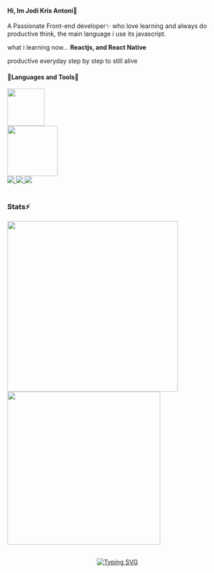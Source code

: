 <h4 align="left"> Hi, Im Jodi Kris Antoni👋 </h4>

A Passionate Front-end developer✨ who love learning and always do productive think, the main language i use its javascript.

what i learning now... <b>Reactjs, and React Native</b>

<p style="text-decoration:underlined" >productive everyday step by step to still alive</p>

<h4 align="left"> 🔭Languages and Tools🔭</h4>
<div align="left">
  <a href="https://skillicons.dev">
    <img width="85px" src="https://skillicons.dev/icons?i=js,react,html,css"/><br>
    <img width="115px" src="https://skillicons.dev/icons?i=vscode,figma,git,bootstrap"/>
  </a>
</div>

<div align="left">
  <a href="mailto: jody201542@gmail.com" target="_blank"> 
    <img src=	"https://img.shields.io/badge/Gmail-D14836?style=for-the-badge&logo=gmail&logoColor=white" />
  </a>
  <a href="https://www.instagram.com/jody_krisantoni?" target="_blank">
    <img src=	"https://img.shields.io/badge/Instagram-E4405F?style=for-the-badge&logo=instagram&logoColor=white" />
  </a>
  <a href="https://github.com/Jodikrisantoni" target="_blank">
    <img src=	"https://img.shields.io/badge/GitHub-100000?style=for-the-badge&logo=github&logoColor=white" />
  </a>
</div>

<br/>

<h3 align="left">Stats⚡</h3>
<p display="inline-box">
  <img width="390px" src="https://github-readme-stats.vercel.app/api?username=jodikrisantoni&show_icons=true&theme=radical">
  <img width="350px" src="https://github-readme-stats.vercel.app/api/top-langs/?username=jodikrisantoni&langs_count=8&layout=compact&size_weight=0.5&count_weight=0.5&theme=radical">
</p>

<br/>
<div align="center">
  <a href="https://git.io/typing-svg">
    <img src="https://readme-typing-svg.demolab.com?font=Fira+Code&pause=1000&width=435&lines=Thankyou+for+Visiting" alt="Typing SVG" />
  </a>
</div>


<!--
**Jodikrisantoni/Jodikrisantoni** is a ✨ _special_ ✨ repository because its `README.md` (this file) appears on your GitHub profile.

Here are some ideas to get you started:

- 🔭 I’m currently working on ...
- 🌱 I’m currently learning ...
- 👯 I’m looking to collaborate on ...
- 🤔 I’m looking for help with ...
- 💬 Ask me about ...
- 📫 How to reach me: ...
- 😄 Pronouns: ...
- ⚡ Fun fact: ...
-->
